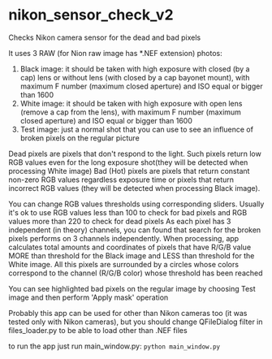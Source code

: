 # nikon_sensor_check_v2
Checks Nikon camera sensor for the dead and bad pixels

It uses 3 RAW (for Nion raw image has *.NEF extension) photos: 
1. Black image: it should be taken with high exposure with closed (by a cap) lens or without lens (with closed by a cap bayonet mount), with maximum F number (maximum closed aperture) and ISO equal or bigger than 1600
2. White image: it should be taken with high exposure with open lens (remove a cap from the lens), with maximum F number (maximum closed aperture) and ISO equal or bigger than 1600
3. Test image: just  a normal shot that you can use to see an influence of broken pixels on the regular picture

Dead pixels are pixels that don't respond to the light. Such pixels return low RGB values even for the long exposure shot(they will be detected when processing White image)
Bad (Hot) pixels are pixels that return constant non-zero RGB values regardless exposure time or pixels that return incorrect RGB values (they will be detected when processing Black image).


You can change RGB values thresholds using corresponding sliders.
Usually it's ok to use RGB values less than 100 to check for bad pixels and RGB values more than 220 to check for dead pixels
As each pixel has 3 independent (in theory) channels, you can found that search for the broken pixels performs on 3 channels independently.
When processing, app calculates total amounts and coordinates of pixels that have R/G/B value MORE than threshold for the Black image and LESS than threshold for the White image.
All this pixels are surrounded by a circles whose colors correspond to the channel (R/G/B color) whose threshold has been reached

You can see highlighted bad pixels on the regular image by choosing Test image and then perform 'Apply mask' operation

Probably this app can be used for other than Nikon cameras too (it was tested only with Nikon cameras), but you should change QFileDialog filter in files_loader.py to be able to load other than .NEF files


to run the app just run main_window.py:
`python main_window.py`
